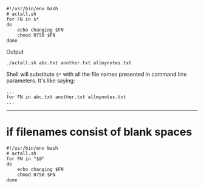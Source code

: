 ```
#!/usr/bin/env bash
# actall.sh
for FN in $*
do
    echo changing $FN
    chmod 0750 $FN
done
```
Output
```
./actall.sh abc.txt another.txt allmynotes.txt
```
Shell will substitute `$*` with all the file names presented in command line parameters.
It's like saying:
```
...
for FN in abc.txt another.txt allmynotes.txt
...
```
* * *
# if filenames consist of blank spaces
```
#!/usr/bin/env bash
# actall.sh
for FN in "$@"
do
    echo changing $FN
    chmod 0750 $FN
done
```
